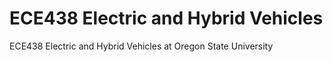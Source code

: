 # ECE438 Electric and Hybrid Vehicles

ECE438 Electric and Hybrid Vehicles at Oregon State University
